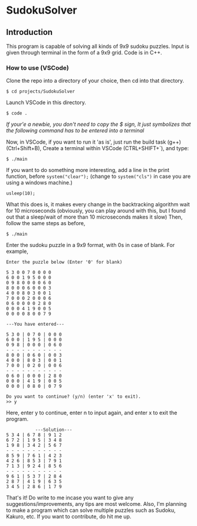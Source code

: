 # SudokuSolver

## Introduction

This program is capable of solving all kinds of 9x9 sudoku puzzles.
Input is given through terminal in the form of a 9x9 grid. Code is in C++.

### How to use (VSCode)

Clone the repo into a directory of your choice, then cd into that directory.

```
$ cd projects/SudokuSolver
```
Launch VSCode in this directory.

```
$ code .
```
_If your'e a newbie, you don't need to copy the $ sign, It just symbolizes
that the following command has to be entered into a terminal_

Now, in VSCode, if you want to run it 'as is', just run the build task (g++) (Ctrl+Shift+B),
Create a terminal within VSCode (CTRL+SHIFT+`), and type:
```
$ ./main
```
If you want to do something more interesting, add a line in the print function, before 
```system("clear");``` (change to ```system("cls")``` in case you are using a windows machine.)
```
usleep(10);
```
What this does is, it makes every change in the backtracking algorithm wait for 10 microseconds (obviously, you can play around with this, but I found out that a sleep/wait of more than 10 microseconds makes it slow)
Then, follow the same steps as before, 
```
$ ./main
```
Enter the sudoku puzzle in a 9x9 format, with 0s in case of blank. For example,
```
Enter the puzzle below (Enter '0' for blank)

5 3 0 0 7 0 0 0 0
6 0 0 1 9 5 0 0 0
0 9 8 0 0 0 0 6 0
8 0 0 0 6 0 0 0 3
4 0 0 8 0 3 0 0 1
7 0 0 0 2 0 0 0 6
0 6 0 0 0 0 2 8 0
0 0 0 4 1 9 0 0 5
0 0 0 0 8 0 0 7 9
```
```
---You have entered---

5 3 0 | 0 7 0 | 0 0 0 
6 0 0 | 1 9 5 | 0 0 0 
0 9 8 | 0 0 0 | 0 6 0 
- - - - - - - - - - -
8 0 0 | 0 6 0 | 0 0 3 
4 0 0 | 8 0 3 | 0 0 1 
7 0 0 | 0 2 0 | 0 0 6 
- - - - - - - - - - -
0 6 0 | 0 0 0 | 2 8 0 
0 0 0 | 4 1 9 | 0 0 5 
0 0 0 | 0 8 0 | 0 7 9 

Do you want to continue? (y/n) (enter 'x' to exit).
>> y
```
Here, enter y to continue, enter n to input again, and enter x to exit the program.
```
           ---Solution---
5 3 4 | 6 7 8 | 9 1 2 
6 7 2 | 1 9 5 | 3 4 8 
1 9 8 | 3 4 2 | 5 6 7 
- - - - - - - - - - -
8 5 9 | 7 6 1 | 4 2 3 
4 2 6 | 8 5 3 | 7 9 1 
7 1 3 | 9 2 4 | 8 5 6 
- - - - - - - - - - -
9 6 1 | 5 3 7 | 2 8 4 
2 8 7 | 4 1 9 | 6 3 5 
3 4 5 | 2 8 6 | 1 7 9
```
That's it!
Do write to me incase you want to give any suggestions/improvements, any tips are most welcome.
Also, I'm planning to make a program which can solve multiple puzzles such as Sudoku, Kakuro, etc. If you want to contribute, do hit me up.
